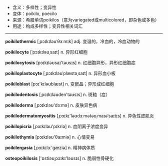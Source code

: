 - <span class="definition">含义：多样性；变异性</span>
- <span class="definition">变体：poikilo, poecilo</span>
- <span class="definition">来源：希腊单词poikilos（意为variegated或multicolored，即杂色或多色）</span>
- <span class="definition">用途：构成多样性；变异性相关词汇</span>

---

<span class="vocabulary">**poikilothermic**</span> [ˌpɔɪkɪləʊˈθɜːmɪk] adj. 变温的，冷血的，冷血动物的

<span class="vocabulary">**poikilocyte**</span> [ˈpɔɪkɪləʊˌsaɪt] n. 异形红细胞

<span class="vocabulary">**poikilocytosis**</span> [pɔɪkɪləʊsaɪ'təʊsɪs] n. 红细胞异形，异形红细胞症

<span class="vocabulary">**poikiloplastocyte**</span> [ˌpɔɪkɪləʊˈplæstәˌsaɪt] n. 异形血小板

<span class="vocabulary">**poikiloblast**</span> [pɔɪ'kɪləʊblæst] n. 变嵌晶；异形成红细胞

<span class="vocabulary">**poikilodentosis**</span> [ˌpɔɪkɪləʊden'təʊsɪs] n. 斑釉（症）

<span class="vocabulary">**poikiloderma**</span> [ˌpɔɪkɪləʊ'dɜːmə] n. 皮肤异色病

<span class="vocabulary">**poikilodermatomyositis**</span> [ˌpɔɪkɪ'ləʊdɜːmətəʊˌmaɪəˈsaɪtɪs] n. 异色性皮肌炎

<span class="vocabulary">**poikilopicria**</span> [ˌpɔɪkɪləʊ'pɪkriә] n. 血阴离子浓度变异

<span class="vocabulary">**poikilothymia**</span> [pɔɪkɪləʊ'θaɪmiә] n. 心情变易

<span class="vocabulary">**poikilergasia**</span> [ˌpɔɪkɪlɜː'gæziә] n. 精神病体质

<span class="vocabulary">**osteopoikilosis**</span> ['ɒstiəʊˌpɔɪkɪ'ləʊsɪs] n. 脆弱性骨硬化
